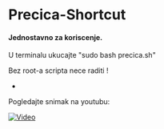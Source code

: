 # Precica-Shortcut

#### Jednostavno za koriscenje. 

U terminalu ukucajte "sudo bash precica.sh"

Bez root-a scripta nece raditi !

-
Pogledajte snimak na youtubu:

[![Video](http://img.youtube.com/vi/sg_T20bCcI4/0.jpg)](http://www.youtube.com/watch?v=sg_T20bCcI4)


